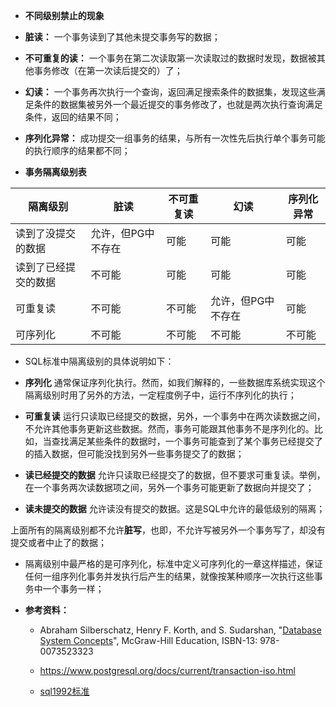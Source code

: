 * **不同级别禁止的现象**

 - **脏读：** 一个事务读到了其他未提交事务写的数据；

 - **不可重复的读：** 一个事务在第二次读取第一次读取过的数据时发现，数据被其他事务修改（在第一次读后提交的）了；

 - **幻读：** 一个事务再次执行一个查询，返回满足搜索条件的数据集，发现这些满足条件的数据集被另外一个最近提交的事务修改了，也就是两次执行查询满足条件，返回的结果不同；

 - **序列化异常：** 成功提交一组事务的结果，与所有一次性先后执行单个事务可能的执行顺序的结果都不同；


* **事务隔离级别表**

| 隔离级别 | 脏读  | 不可重复读 | 幻读 | 序列化异常 |
|--|---|---|---|---|
| 读到了没提交的数据 | 允许，但PG中不存在 | 可能 | 可能 | 可能 |
| 读到了已经提交的数据  | 不可能  | 可能   | 可能  | 可能  |
| 可重复读  |  不可能 |  不可能 | 允许，但PG中不存在  | 可能  |
| 可序列化 | 不可能  | 不可能  | 不可能 | 不可能 |

* SQL标准中隔离级别的具体说明如下：
 
 - **序列化** 通常保证序列化执行。然而，如我们解释的，一些数据库系统实现这个隔离级别时用了另外的方法，一定程度例子中，运行不序列化的执行；

- **可重复读** 运行只读取已经提交的数据，另外，一个事务中在两次读数据之间，不允许其他事务更新这些数据。然而，事务可能跟其他事务不是序列化的。比如，当查找满足某些条件的数据时，一个事务可能查到了某个事务已经提交了的插入数据，但可能没找到另外一些事务提交了的数据；

- **读已经提交的数据** 允许只读取已经提交了的数据，但不要求可重复读。举例，在一个事务两次读数据项之间，另外一个事务可能更新了数据向并提交了；

- **读未提交的数据** 允许读没有提交的数据。这是SQL中允许的最低级别的隔离；

上面所有的隔离级别都不允许**脏写**，也即，不允许写被另外一个事务写了，却没有提交或者中止了的数据；

* 隔离级别中最严格的是可序列化，标准中定义可序列化的一章这样描述，保证任何一组序列化事务并发执行后产生的结果，就像按某种顺序一次执行这些事务中一个事务一样；


* **参考资料：**

  - Abraham Silberschatz, Henry F. Korth, and S. Sudarshan, "[Database System Concepts](https://www.amazon.com/dp/0073523321)", McGraw-Hill Education, ISBN-13: 978-0073523323

  - https://www.postgresql.org/docs/current/transaction-iso.html

  - [sql1992标准](https://datacadamia.com/_media/data/type/relation/sql/sql1992.txt)